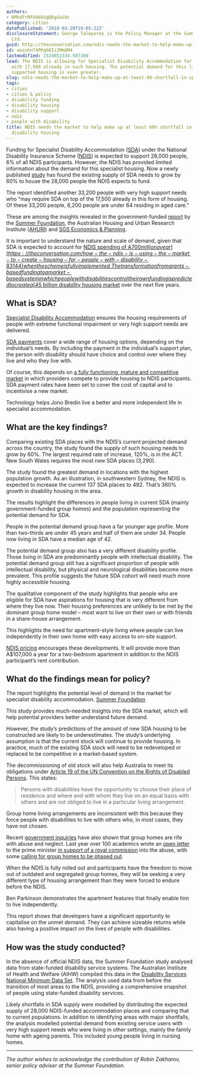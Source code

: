 ```yaml
---
authors:
- 6MkdFrRFU46kUgQ6gGai8c
category: cities
datePublished: '2018-03-20T19:05:22Z'
disclosureStatement: George Taleporos is the Policy Manager at the Summer Foundation
  Ltd.
guid: http://theconversation.com/ndis-needs-the-market-to-help-make-up-at-least-60-shortfall-in-specialist-disability-housing-93479
id: aozohnT4PKq66Ii2MmQM4
lastmodified: 1524652334.587168
lead: The NDIS is allowing for Specialist Disability Accommodation for 28,000 people,
  with 17,500 already in such housing. The potential demand for this life-changing
  supported housing is even greater.
slug: ndis-needs-the-market-to-help-make-up-at-least-60-shortfall-in-specialist-disability-housing
tags:
- cities
- cities & policy
- disability funding
- disability housing
- disability support
- ndis
- people with disability
title: NDIS needs the market to help make up at least 60% shortfall in specialist
  disability housing
---
```

Funding for Specialist Disability Accommodation ([SDA](https://www.ndis.gov.au/document/specialist-disability-accommodation-fact)) under the National Disability Insurance Scheme ([NDIS](https://www.ndis.gov.au/about-us/what-ndis)) is expected to support 28,000 people, 6% of all NDIS participants. However, the NDIS has provided limited information about the demand for this specialist housing. Now a newly published [study](https://www.summerfoundation.org.au/resources/sda-market-insights/) has found the existing supply of SDA needs to grow by 60% to house the 28,000 people the NDIS expects to fund.

The report identified another 33,200 people with very high support needs who “may require SDA on top of the 17,500 already in this form of housing. Of these 33,200 people, 6,200 people are under 64 residing in aged care.” 


These are among the insights revealed in the government-funded [report](https://www.summerfoundation.org.au/resources/sda-market-insights/) by the [Summer Foundation](https://www.summerfoundation.org.au/what-we-do/), the Australian Housing and Urban Research Institute ([AHURI](https://www.ahuri.edu.au/home)) and [SGS Economics & Planning](https://www.sgsep.com.au/about). 

It is important to understand the nature and scale of demand, given that SDA is expected to account for [NDIS spending of A$700 million a year](https://theconversation.com/how-the-ndis-is-using-the-market-to-create-housing-for-people-with-disability-83144) when the scheme is fully implemented. The transformation from grants-based funding to a market-based system in which people with disabilities control their own funding is predicted to create a [A$5 billion disability housing market](https://theconversation.com/how-the-ndis-is-using-the-market-to-create-housing-for-people-with-disability-83144) over the next five years.

## What is SDA?

[Specialist Disability Accommodation](https://www.ndis.gov.au/specialist-disability-accommodation) ensures the housing requirements of people with extreme functional impairment or very high support needs are delivered.

[SDA payments](https://www.ndis.gov.au/SDA-pricing-payments) cover a wide range of housing options, depending on the individual’s needs. By including the payment in the individual’s support plan, the person with disability should have choice and control over where they live and who they live with. 

Of course, this depends on [a fully functioning, mature and competitive market](https://theconversation.com/how-the-ndis-is-using-the-market-to-create-housing-for-people-with-disability-83144) in which providers compete to provide housing to NDIS participants. SDA payment rates have been set to cover the cost of capital and to incentivise a new market.


Technology helps Jono Bredin live a better and more independent life in specialist accommodation.

## What are the key findings?

Comparing existing SDA places with the NDIS’s current projected demand across the country, the study found the supply of such housing needs to grow by 60%. The largest required rate of increase, 120%, is in the ACT. New South Wales requires the most new SDA places (3,290).

The study found the greatest demand in locations with the highest population growth. As an illustration, in southwestern Sydney, the NDIS is expected to increase the current 137 SDA places to 492. That’s 360% growth in disability housing in the area.

The results highlight the differences in people living in current SDA (mainly government-funded group homes) and the population representing the potential demand for SDA. 

People in the potential demand group have a far younger age profile. More than two-thirds are under 45 years and half of them are under 34. People now living in SDA have a median age of 42.


The potential demand group also has a very different disability profile. Those living in SDA are predominantly people with intellectual disability. The potential demand group still has a significant proportion of people with intellectual disability, but physical and neurological disabilities become more prevalent. This profile suggests the future SDA cohort will need much more highly accessible housing.

The qualitative component of the study highlights that people who are eligible for SDA have aspirations for housing that is very different from where they live now. Their housing preferences are unlikely to be met by the dominant group home model – most want to live on their own or with friends in a share-house arrangement. 

This highlights the need for apartment-style living where people can live independently in their own home with easy access to on-site support. 


[NDIS pricing](https://www.ndis.gov.au/SDA-pricing-payments) encourages these developments. It will provide more than A$107,000 a year for a two-bedroom apartment in addition to the NDIS participant’s rent contribution.

## What do the findings mean for policy?

[](https://images.theconversation.com/files/210959/original/file-20180319-104645-11ff89l.png?ixlib=rb-1.1.0&q=45&auto=format&w=1000&fit=clip) The report highlights the potential level of demand in the market for specialist disability accommodation. [Summer Foundation](https://www.summerfoundation.org.au/resources/sda-market-insights/)

This study provides much-needed insights into the SDA market, which will help potential providers better understand future demand. 

However, the study’s predictions of the amount of new SDA housing to be constructed are likely to be underestimates. The study’s underlying assumption is that the current stock will continue to provide housing. In practice, much of the existing SDA stock will need to be redeveloped or replaced to be competitive in a market-based system. 

The decommissioning of old stock will also help Australia to meet its obligations under [Article 19 of the UN Convention on the Rights of Disabled Persons](https://www.un.org/development/desa/disabilities/convention-on-the-rights-of-persons-with-disabilities/article-19-living-independently-and-being-included-in-the-community.html). This states:

> Persons with disabilities have the opportunity to choose their place of residence and where and with whom they live on an equal basis with others and are not obliged to live in a particular living arrangement.

Group home living arrangements are inconsistent with this because they force people with disabilities to live with others who, in most cases, they have not chosen. 

Recent [government inquiries](https://www.aph.gov.au/Parliamentary_Business/Committees/Senate/Community_Affairs/Violence_abuse_neglect/Report) have also shown that group homes are rife with abuse and neglect. Last year over 100 academics wrote an [open letter](http://www.documentcloud.org/documents/3725778-Open-Letter-Royal-Commission-Into-Disability-Abuse.html#document/p1) to the prime minister [in support of a royal commission](http://www.abc.net.au/news/2017-05-17/psychotropic-medications-in-group-homes-open-letter/8513664) into the abuse, with some [calling for group homes to be phased out](http://www.abc.net.au/news/2017-05-18/group-homes-for-people-with-disability-must-be-phased-out/8534506).

When the NDIS is fully rolled out and participants have the freedom to move out of outdated and segregated group homes, they will be seeking a very different type of housing arrangement than they were forced to endure before the NDIS. 

Ben Parkinson demonstrates the apartment features that finally enable him to live independently.

This report shows that developers have a significant opportunity to capitalise on the unmet demand. They can achieve sizeable returns while also having a positive impact on the lives of people with disabilities. 

## How was the study conducted?

In the absence of official NDIS data, the Summer Foundation study analysed data from state-funded disability service systems. The Australian Institute of Health and Welfare (AIHW) compiled this data in the [Disability Services National Minimum Data Set](https://www.aihw.gov.au/about-our-data/our-data-collections/disability-services-national-minimum-data-set). The analysis used data from before the transition of most areas to the NDIS, providing a comprehensive snapshot of people using state-funded disability services.

Likely shortfalls in SDA supply were modelled by distributing the expected supply of 28,000 NDIS-funded accommodation places and comparing that to current populations. In addition to identifying areas with major shortfalls, the analysis modelled potential demand from existing service users with very high support needs who were living in other settings, mainly the family home with ageing parents. This included young people living in nursing homes. 

* * *

_The author wishes to acknowledge the contribution of Robin Zakharov, senior policy adviser at the Summer Foundation._